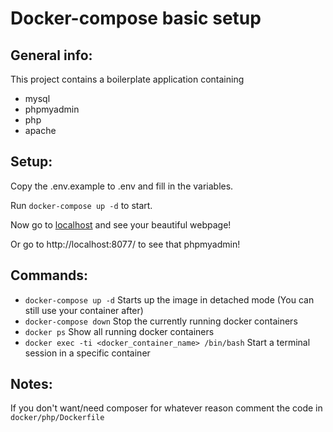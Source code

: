 # Docker-compose basic setup

## General info:
This project contains a boilerplate application containing
- mysql
- phpmyadmin
- php
- apache

## Setup:
Copy the .env.example to .env and fill in the variables.

Run `docker-compose up -d` to start. 

Now go to [localhost](http://localhost/) and see your beautiful webpage!

Or go to http://localhost:8077/ to see that phpmyadmin!

## Commands:
- `docker-compose up -d` Starts up the image in detached mode (You can still use your container after)
- `docker-compose down` Stop the currently running docker containers
- `docker ps` Show all running docker containers
- `docker exec -ti <docker_container_name> /bin/bash` Start a terminal session in a specific container

## Notes:
If you don't want/need composer for whatever reason comment the code in `docker/php/Dockerfile`